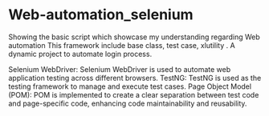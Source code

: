 # Web-automation_selenium
Showing the basic script which showcase my understanding regarding Web automation
This framework include base class, test case, xlutility . A dynamic project to automate login process.

Selenium WebDriver:
Selenium WebDriver is used to automate web application testing across different browsers.
TestNG:
TestNG is used as the testing framework to manage and execute test cases.
Page Object Model (POM):
POM is implemented to create a clear separation between test code and page-specific code, enhancing code maintainability and reusability.
